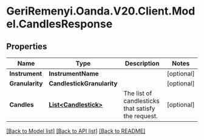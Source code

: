 # GeriRemenyi.Oanda.V20.Client.Model.CandlesResponse
## Properties

Name | Type | Description | Notes
------------ | ------------- | ------------- | -------------
**Instrument** | **InstrumentName** |  | [optional] 
**Granularity** | **CandlestickGranularity** |  | [optional] 
**Candles** | [**List&lt;Candlestick&gt;**](Candlestick.md) | The list of candlesticks that satisfy the request. | [optional] 

[[Back to Model list]](../README.md#documentation-for-models) [[Back to API list]](../README.md#documentation-for-api-endpoints) [[Back to README]](../README.md)

